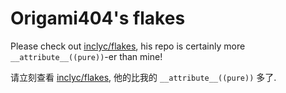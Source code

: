 # Origami404's flakes

Please check out [inclyc/flakes](https://github.com/inclyc/flakes), his repo is certainly more `__attribute__((pure))`-er than mine!

请立刻查看 [inclyc/flakes](https://github.com/inclyc/flakes), 他的比我的 `__attribute__((pure))` 多了.

